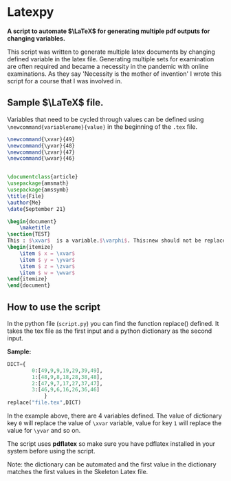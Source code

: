 # Latexpy 

**A script to automate $\LaTeX$ for generating multiple pdf outputs for changing variables.**

This script was written to generate multiple latex documents by changing defined variable in the latex file. Generating multiple sets for examination are often required and became a necessity in the pandemic with online examinations. As they say 'Necessity is the mother of invention' I wrote this script for a course that I was involved in. 

## Sample $\LaTeX$ file.

Variables that need to be cycled through values can be defined using `\newcommand{variablename}{value}` in the beginning of the `.tex` file.

```LaTeX
\newcommand{\xvar}{49}
\newcommand{\yvar}{48}
\newcommand{\zvar}{47}
\newcommand{\wvar}{46}


\documentclass{article}
\usepackage{amsmath}
\usepackage{amssymb}
\title{File}
\author{Me}
\date{September 21}

\begin{document}
	\maketitle
\section{TEST}
This : $\xvar$  is a variable.$\varphi$. This:new should not be replaced.
\begin{itemize}
    \item $ x = \xvar$ 
    \item $ y = \yvar$
    \item $ z = \zvar$
    \item $ w = \wvar$
\end{itemize}
\end{document}
```

## How to use the script
In the python file (`script.py`) you can find the function replace() defined. It takes the tex file as the first input and a python dictionary as the second input.

**Sample:**
```Python
DICT={
        0:[49,9,9,19,29,39,49],
        1:[48,9,8,18,28,38,48],
        2:[47,9,7,17,27,37,47],
        3:[46,9,6,16,26,36,46]
            }
replace("file.tex",DICT)

```
In the example above, there are 4 variables defined. The value of dictionary key `0` will replace the value of `\xvar` variable, value for key `1` will replace the value for `\yvar` and so on.

The script uses **pdflatex** so make sure you have pdflatex installed in your system before using the script.

Note: the dictionary can be automated and the first value in the dictionary matches the first values in the Skeleton Latex file.